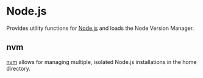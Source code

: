 # Node.js

Provides utility functions for [Node.js][1] and loads the Node Version Manager.

## nvm

[nvm][5] allows for managing multiple, isolated Node.js installations in the
home directory.

[1]: http://nodejs.org
[5]: https://github.com/creationix/nvm
